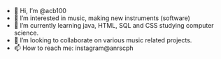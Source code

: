 - 👋 Hi, I’m @acb100
- 👀 I’m interested in music, making new instruments (software)
- 🌱 I’m currently learning java, HTML, SQL and CSS studying computer science.
- 💞️ I’m looking to collaborate on various music related projects.
- 📫 How to reach me: instagram@anrscph

<!---
acb100/acb100 is a ✨ special ✨ repository because its `README.md` (this file) appears on your GitHub profile.
You can click the Preview link to take a look at your changes.
--->
